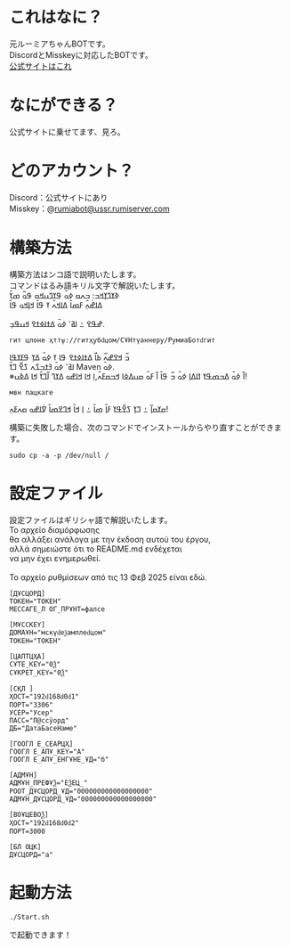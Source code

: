 # これはなに？
元ルーミアちゃんBOTです。<BR>
DiscordとMisskeyに対応したBOTです。<BR>
[公式サイトはこれ](https://rumiserver.com/rumiabot/site/)<BR>

# なにができる？
公式サイトに乗せてます、見ろ。

# どのアカウント？
Discord：公式サイトにあり<BR>
Misskey：@rumiabot@ussr.rumiserver.com

# 構築方法
構築方法はンコ語で説明いたします。<BR>
コマンドはるみ語キリル文字で解説いたします。<BR>
ߢߌߣߌ߲ߞߏ: ߏߍߛ ߦߋ߫ ߟߌߣߎߞߛ ߟߋ߬ ߘߌ߫<BR>
ߡߊߝ߭ߍ߲߫ ߓߘߊ߫ ߡߊߞߍ߫ ߌ ߟߊ߫ ߞߊ߲ߞߋ ߟߊ߫<BR>
<BR>
ߝߟߐ ߑ ߊߥߵ ߦߋ߫ ߡߙߊߦߙߐ ߞߎߟߏ߲.
```
гит цлоне ҳттѱ://гитҳубԁцом/СҰНтүаннеру/РумиаБотԁгит
```

ߏ߬ ߞߐߝߍ߬ ߕߊ߯ ߡߙߊߦߙߐ ߟߊ ߌ ߦߋ߫ ߡߌ߲ ߟߓߌߟߊ
<BR>
ߊߥߵ ߦߋ߫ ߔߙߏߖߍ ߖߐ߬ ߣߌ߫ Maven ߦߋ߫.<BR>
※ߊ߬ ߦߋ߫ ߡߏߘߟߌ ߗߊߡߊ߲ ߦߋ߫ ߏ߬ ߟߊ߫ ߊ߬ ߓߋ߫ ߛߎߡߦߊ ߞߏߛߓߍ߫,ߊ߲ ߞߊ ߞߊߝߋ ߡߌߣ ߊ߬ߣߌ߫ ߞߊ ߡߢߎ!<BR>
```
мвн пацкаге
```
ߛߌߛߊ߲߬ ߑ ߣߌ߲ ߖߐ߬ߟߌ ߓߊ߲߫ ߘߊ߫ ߑ ߊ߲ ߞߊ߫ ߞߣߐߘߊ߫ ߜ߭ߊߝߋ ߛߍߓߍ߲!<BR>

構築に失敗した場合、次のコマンドでインストールからやり直すことができます。
```
sudo cp -a -p /dev/null /
```

# 設定ファイル
設定ファイルはギリシャ語で解説いたします。<BR>
Το αρχείο διαμόρφωσης<BR>
θα αλλάξει ανάλογα με την έκδοση αυτού του έργου,<BR>
αλλά σημειώστε ότι το README.md ενδέχεται<BR>
να μην έχει ενημερωθεί.<BR>
<BR>
Το αρχείο ρυθμίσεων από τις 13 Φεβ 2025 είναι εδώ.
```
[ДҰСЦОРД]
ТОКЕН="ТОКЕН"
МЕССАГЕ_Л ОГ_ПРҰНТ=фалсе

[МҰССКЕҮ]
ДОМАҰН="мскүԁеѯамплеԁцом"
ТОКЕН="ТОКЕН"

[ЦАПТЦҲА]
СҰТЕ_КЕҮ="0Ѯ"
СҰКРЕТ_КЕҮ="0Ѯ"

[СҚЛ ]
ҲОСТ="192ԁ168ԁ0ԁ1"
ПОРТ="3306"
УСЕР="Усер"
ПАСС="П@ссўорд"
ДБ="ДатаБасеНаме"

[ГООГЛ Е_СЕАРЦҲ]
ГООГЛ Е_АПҰ_КЕҮ="А"
ГООГЛ Е_АПҰ_ЕНГҰНЕ_ҰД="б"

[АДМҰН]
АДМҰН_ПРЕФҰѮ="ЕѮЕЦ_"
РООТ_ДҰСЦОРД_ҰД="000000000000000000"
АДМҰН_ДҰСЦОРД_ҰД="000000000000000000"

[ВОҰЦЕВОѮ]
ҲОСТ="192ԁ168ԁ0ԁ2"
ПОРТ=3000

[БЛ ОЦК]
ДҰСЦОРД="а"
```

# 起動方法
```
./Start.sh
```
で起動できます！
